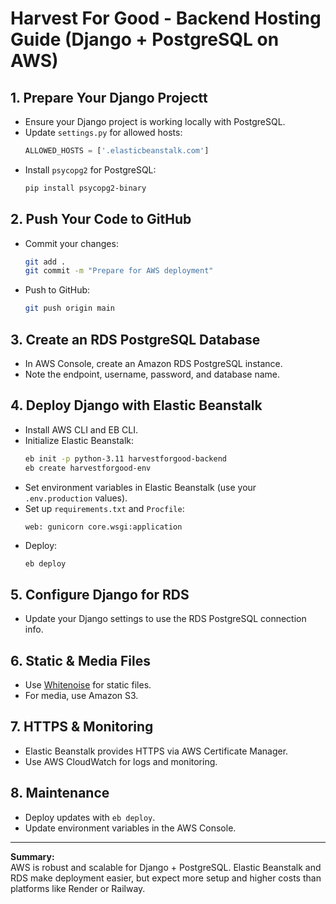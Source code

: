 # Harvest For Good - Backend Hosting Guide (Django + PostgreSQL on AWS)

## 1. Prepare Your Django Projectt

- Ensure your Django project is working locally with PostgreSQL.
- Update `settings.py` for allowed hosts:
  ```python
  ALLOWED_HOSTS = ['.elasticbeanstalk.com']
  ```
- Install `psycopg2` for PostgreSQL:
  ```bash
  pip install psycopg2-binary
  ```

## 2. Push Your Code to GitHub

- Commit your changes:
  ```bash
  git add .
  git commit -m "Prepare for AWS deployment"
  ```
- Push to GitHub:
  ```bash
  git push origin main
  ```

## 3. Create an RDS PostgreSQL Database

- In AWS Console, create an Amazon RDS PostgreSQL instance.
- Note the endpoint, username, password, and database name.

## 4. Deploy Django with Elastic Beanstalk

- Install AWS CLI and EB CLI.
- Initialize Elastic Beanstalk:
  ```bash
  eb init -p python-3.11 harvestforgood-backend
  eb create harvestforgood-env
  ```
- Set environment variables in Elastic Beanstalk (use your `.env.production` values).
- Set up `requirements.txt` and `Procfile`:
  ```
  web: gunicorn core.wsgi:application
  ```
- Deploy:
  ```bash
  eb deploy
  ```

## 5. Configure Django for RDS

- Update your Django settings to use the RDS PostgreSQL connection info.

## 6. Static & Media Files

- Use [Whitenoise](https://whitenoise.evans.io/) for static files.
- For media, use Amazon S3.

## 7. HTTPS & Monitoring

- Elastic Beanstalk provides HTTPS via AWS Certificate Manager.
- Use AWS CloudWatch for logs and monitoring.

## 8. Maintenance

- Deploy updates with `eb deploy`.
- Update environment variables in the AWS Console.

---

**Summary:**  
AWS is robust and scalable for Django + PostgreSQL. Elastic Beanstalk and RDS make deployment easier, but expect more setup and higher costs than platforms like Render or Railway.